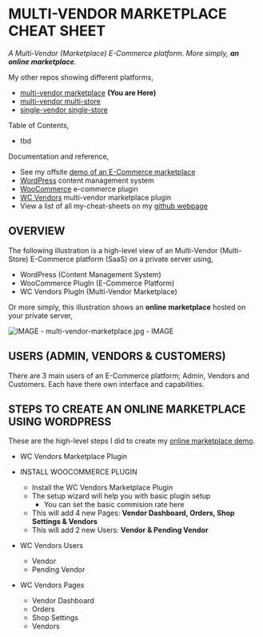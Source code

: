 # MULTI-VENDOR MARKETPLACE CHEAT SHEET

_A Multi-Vendor (Marketplace) E-Commerce platform.
More simply, **an online marketplace**._

My other repos showing different platforms,

* [multi-vendor marketplace](https://github.com/JeffDeCola/my-cheat-sheets/tree/master/software/service-architectures/software-as-a-service/content-management/multi-vendor-marketplace-cheat-sheet)
  **(You are Here)**
* [multi-vendor multi-store](https://github.com/JeffDeCola/my-cheat-sheets/tree/master/software/service-architectures/software-as-a-service/content-management/multi-vendor-multi-store-cheat-sheet)
* [single-vendor single-store](https://github.com/JeffDeCola/my-cheat-sheets/tree/master/software/service-architectures/software-as-a-service/content-management/single-vendor-single-store-cheat-sheet)

Table of Contents,

* tbd

Documentation and reference,

* See my offsite
  [demo of an E-Commerce marketplace](https://multi-vendor-marketplace.jeffdecola.com)
* [WordPress](https://github.com/JeffDeCola/my-cheat-sheets/tree/master/software/service-architectures/software-as-a-service/content-management/wordpress-cheat-sheet)
  content management system
* [WooCommerce](https://woocommerce.com/)
  e-commerce plugin
* [WC Vendors](https://www.wcvendors.com/)
  multi-vendor marketplace plugin
* View a list of all my-cheat-sheets on my
  [github webpage](https://jeffdecola.github.io/my-cheat-sheets/)

## OVERVIEW

The following illustration is a high-level view of an
Multi-Vendor (Multi-Store) E-Commerce platform (SaaS)
on a private server using,

* WordPress (Content Management System)
* WooCommerce PlugIn (E-Commerce Platform)
* WC Vendors PlugIn (Multi-Vendor Marketplace)

Or more simply, this illustration shows an **online marketplace** hosted on your private server,

![IMAGE - multi-vendor-marketplace.jpg - IMAGE](../../../../docs/pics/multi-vendor-marketplace.jpg)

## USERS (ADMIN, VENDORS & CUSTOMERS)

There are 3 main users of an E-Commerce platform;
Admin, Vendors and Customers. Each have there own
interface and capabilities.

## STEPS TO CREATE AN ONLINE MARKETPLACE USING WORDPRESS

These are the high-level steps I did to create my
[online marketplace demo](https://multi-vendor-marketplace.jeffdecola.com).




* WC Vendors Marketplace Plugin




* INSTALL WOOCOMMERCE PLUGIN
  * Install the WC Vendors Marketplace Plugin
  * The setup wizard will help you with basic plugin setup
    * You can set the basic commision rate here
  * This will add 4 new Pages: **Vendor Dashboard, Orders, Shop Settings & Vendors**
  * This will add 2 new Users: **Vendor & Pending Vendor**

* WC Vendors Users
  * Vendor
  * Pending Vendor

* WC Vendors Pages
  * Vendor Dashboard
  * Orders
  * Shop Settings
  * Vendors
